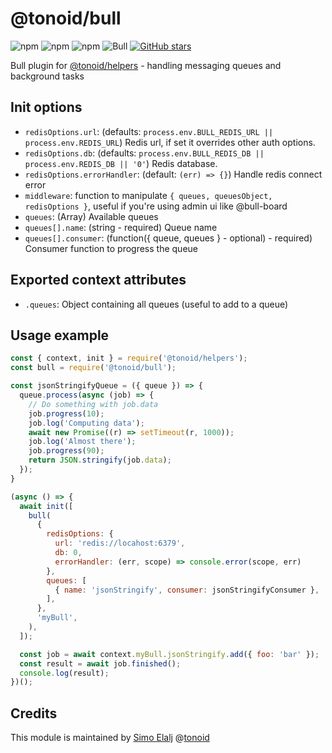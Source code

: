 # @tonoid/bull

![npm](https://img.shields.io/npm/dt/@tonoid/bull.svg) ![npm](https://img.shields.io/npm/v/@tonoid/bull.svg) ![npm](https://img.shields.io/npm/l/@tonoid/bull.svg) ![Bull](https://img.shields.io/david/melalj/tonoid-bull.svg)
[![GitHub stars](https://img.shields.io/github/stars/melalj/tonoid-bull.svg?style=social&label=Star&maxAge=2592003)](https://github.com/melalj/tonoid-bull)

Bull plugin for [@tonoid/helpers](https://github.com/melalj/tonoid-helpers) - handling messaging queues and background tasks

## Init options

- `redisOptions.url`: (defaults: `process.env.BULL_REDIS_URL || process.env.REDIS_URL`) Redis url, if set it overrides other auth options.
- `redisOptions.db`: (defaults: `process.env.BULL_REDIS_DB || process.env.REDIS_DB || '0'`) Redis database.
- `redisOptions.errorHandler`: (default: `(err) => {}`) Handle redis connect error
- `middleware`: function to manipulate `{ queues, queuesObject, redisOptions }`, useful if you're using admin ui like @bull-board
- `queues`: (Array) Available queues
- `queues[].name`: (string - required) Queue name
- `queues[].consumer`: (function({ queue, queues } - optional) - required) Consumer function to progress the queue

## Exported context attributes

- `.queues`: Object containing all queues (useful to add to a queue)

## Usage example

```js
const { context, init } = require('@tonoid/helpers');
const bull = require('@tonoid/bull');

const jsonStringifyQueue = ({ queue }) => {
  queue.process(async (job) => {
    // Do something with job.data
    job.progress(10);
    job.log('Computing data');
    await new Promise((r) => setTimeout(r, 1000));
    job.log('Almost there');
    job.progress(90);
    return JSON.stringify(job.data);
  });
}

(async () => {
  await init([
    bull(
      {
        redisOptions: {
          url: 'redis://locahost:6379',
          db: 0,
          errorHandler: (err, scope) => console.error(scope, err)
        },
        queues: [
          { name: 'jsonStringify', consumer: jsonStringifyConsumer },
        ],
      },
      'myBull',
    ),
  ]);

  const job = await context.myBull.jsonStringify.add({ foo: 'bar' });
  const result = await job.finished();
  console.log(result);
})();

```

## Credits

This module is maintained by [Simo Elalj](https://twitter.com/simoelalj) @[tonoid](https://www.tonoid.com)
